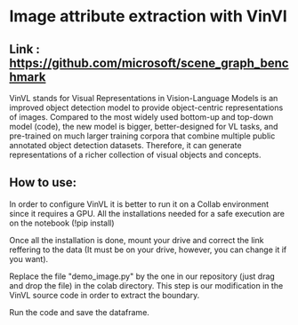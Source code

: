 # Image attribute extraction with VinVl

## Link : https://github.com/microsoft/scene_graph_benchmark

VinVL stands for Visual Representations in Vision-Language Models is an improved object detection model to provide object-centric representations of images. Compared to the most widely used bottom-up and top-down model (code), the new model is bigger, better-designed for VL tasks, and pre-trained on much larger training corpora that combine multiple public annotated object detection datasets. Therefore, it can generate representations of a richer collection of visual objects and concepts.

## How to use:

In order to configure VinVL it is better to run it on a Collab environment since it requires a GPU. All the installations needed for a safe execution are on the notebook (!pip install)

Once all the installation is done, mount your drive and correct the link reffering to the data (It must be on your drive, however, you can change it if you want).

Replace the file "demo_image.py" by the one in our repository (just drag and drop the file) in the colab directory. This step is our modification in the VinVL source code in order to extract the boundary.

Run the code and save the dataframe.
